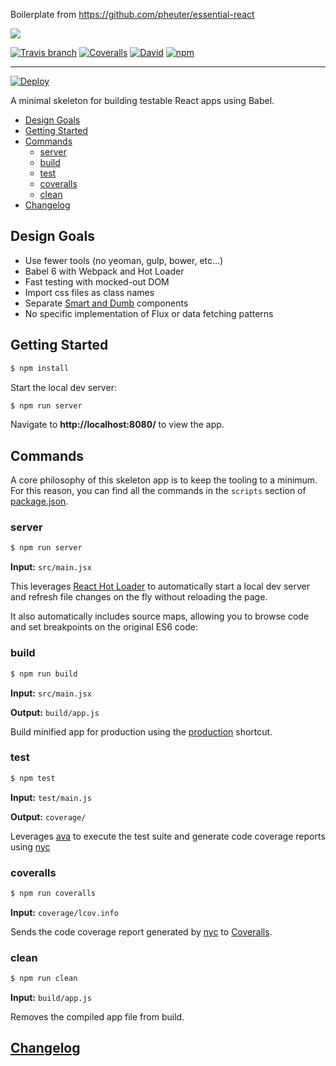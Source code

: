 Boilerplate from https://github.com/pheuter/essential-react

![](https://dl.dropboxusercontent.com/u/1803181/essential-react-logo.png)

[![Travis branch](https://img.shields.io/travis/pheuter/essential-react.svg?style=flat-square)](https://travis-ci.org/pheuter/essential-react)
[![Coveralls](https://img.shields.io/coveralls/pheuter/essential-react.svg?style=flat-square)](https://coveralls.io/r/pheuter/essential-react)
[![David](https://img.shields.io/david/pheuter/essential-react.svg?style=flat-square)](https://david-dm.org/pheuter/essential-react)
[![npm](https://img.shields.io/npm/v/essential-react.svg?style=flat-square)](https://www.npmjs.com/package/essential-react)

---

[![Deploy](https://www.herokucdn.com/deploy/button.svg)](https://heroku.com/deploy)

A minimal skeleton for building testable React apps using Babel.

- [Design Goals](#design-goals)
- [Getting Started](#getting-started)
- [Commands](#commands)
  - [server](#server)
  - [build](#build)
  - [test](#test)
  - [coveralls](#coveralls)
  - [clean](#clean)
- [Changelog](#changelog)

## Design Goals

- Use fewer tools (no yeoman, gulp, bower, etc...)
- Babel 6 with Webpack and Hot Loader
- Fast testing with mocked-out DOM
- Import css files as class names
- Separate [Smart and Dumb](https://medium.com/@dan_abramov/smart-and-dumb-components-7ca2f9a7c7d0) components
- No specific implementation of Flux or data fetching patterns


## Getting Started

```sh
$ npm install
```

Start the local dev server:

```sh
$ npm run server
```

Navigate to **http://localhost:8080/** to view the app.

## Commands

A core philosophy of this skeleton app is to keep the tooling to a minimum. For this reason, you can find all the commands in the `scripts` section of [package.json](package.json).

### server

```sh
$ npm run server
```

**Input:** `src/main.jsx`

This leverages [React Hot Loader](https://github.com/gaearon/react-hot-loader) to automatically start a local dev server and refresh file changes on the fly without reloading the page.

It also automatically includes source maps, allowing you to browse code and set breakpoints on the original ES6 code:

### build

```sh
$ npm run build
```

**Input:** `src/main.jsx`

**Output:** `build/app.js`

Build minified app for production using the [production](http://webpack.github.io/docs/cli.html#production-shortcut-p) shortcut.

### test

```sh
$ npm test
```

**Input:** `test/main.js`

**Output:** `coverage/`

Leverages [ava](https://github.com/sindresorhus/ava) to execute the test suite and generate code coverage reports using [nyc](https://github.com/bcoe/nyc)

### coveralls

```sh
$ npm run coveralls
```

**Input:** `coverage/lcov.info`

Sends the code coverage report generated by [nyc](https://github.com/bcoe/nyc) to [Coveralls](http://coveralls.io/).

### clean

```sh
$ npm run clean
```

**Input:** `build/app.js`

Removes the compiled app file from build.

## [Changelog](CHANGELOG.md)
